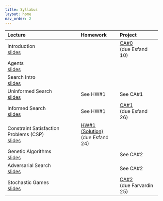 ```yaml
---
title: Syllabus
layout: home
nav_order: 2
---
```


| Lecture      | Homework          | Project |
|:-------------|:------------------|:------|
| Introduction	<br> [slides](https://docs.google.com/presentation/d/1_VGSmtPOb7YLq2_s8wedgru98bepAGeh/edit?usp=share_link) |  | [CA#0](https://drive.google.com/drive/folders/1bV1aFK58sz8ntMhcgDdgcEAe8og9g6Bl?usp=share_link) <br> (due Esfand 10) |
| Agents <br> [slides](https://docs.google.com/presentation/d/1lgFukpGYWNagmmrzAWrV7XnZyyf7HbXp/edit?usp=share_link) |   |   |
| Search Intro <br> [slides](https://docs.google.com/presentation/d/1achAWRvt6ciAV8-RsTImPteSs9gLncVf/edit?usp=share_link) |  |  |
| Uninformed Search <br> [slides](https://docs.google.com/presentation/d/1RHyBIRrNlg6VGAYnMJqd4vL5Khb3LNcT/edit?usp=share_link) | See HW#1 | See CA#1 |
| Informed Search <br> [slides](https://docs.google.com/presentation/d/1yI-MWemGaOFIJF-yK2MjK7ZDNzyvZqeu/edit?usp=share_link) | See HW#1 | [CA#1](https://drive.google.com/file/d/1XkbjtIXUd6Z_r3zIrF0O6bvZP97Hbdyt/view?usp=share_link) <br> (due Esfand 26) |
| Constraint Satisfaction Problems (CSP) <br> [slides](https://docs.google.com/presentation/d/1gqMhgL-t5OO8tJ_UpQmk2kLAjMsoo05A/edit?usp=share_link&ouid=109025853769489023010&rtpof=true&sd=true) | [HW#1](https://drive.google.com/file/d/11rS4DKP37bInJRn1_-a4irUEEKhr1lPm/view?usp=share_link) [(Solution)](#) <br> (due Esfand 24) | |
| Genetic Algorithms <br> [slides](https://docs.google.com/presentation/d/1mmFHzQprTVmHl-ekPlOPHjUtPyn46QJ-/edit?usp=share_link&ouid=109025853769489023010&rtpof=true&sd=true) | | See CA#2 |
| Adversarial Search <br> [slides](https://docs.google.com/presentation/d/1Hh-ni08YpgH5SMMsFdSvPVSB4cJGb2Ka/edit?usp=share_link&ouid=109025853769489023010&rtpof=true&sd=true) | | See CA#2 |
| Stochastic Games <br> [slides](https://docs.google.com/presentation/d/1eVWNyu64zQJeAWL8HXXVxZMZ2YIkWrIQ/edit?usp=share_link&ouid=109025853769489023010&rtpof=true&sd=true) | | [CA#2](https://drive.google.com/drive/folders/16hQBasOubYBgfpHRqQ_ABjZuazohp3JX?usp=share_link) <br> (due Farvardin 25) |